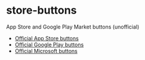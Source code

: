 # store-buttons
App Store and Google Play Market buttons (unofficial)

* [Official App Store buttons](https://developer.apple.com/app-store/marketing/guidelines/#downloadOnAppstore)
* [Official Google Play buttons](https://play.google.com/intl/en_us/badges/)
* [Official Microsoft buttons](https://developer.microsoft.com/en-us/store/badges)
